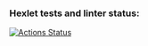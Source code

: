 ### Hexlet tests and linter status:
[![Actions Status](https://github.com/Dmitriy-Grabovskiy/frontend-project-46/actions/workflows/hexlet-check.yml/badge.svg)](https://github.com/Dmitriy-Grabovskiy/frontend-project-46/actions)